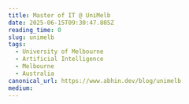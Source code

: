 ```yaml
---
title: Master of IT @ UniMelb
date: 2025-06-15T09:30:47.805Z
reading_time: 0
slug: unimelb
tags:
  - University of Melbourne
  - Artificial Intelligence
  - Melbourne
  - Australia
canonical_url: https://www.abhin.dev/blog/unimelb
medium: 
---
```

